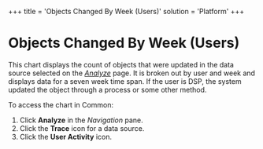 +++
title = 'Objects Changed By Week (Users)'
solution = 'Platform'
+++

# Objects Changed By Week (Users)

This chart displays the count of objects that were updated in the data
source selected on the *[Analyze](Analyze)* page. It is broken out
by user and week and displays data for a seven week time span. If the
user is DSP, the system updated the object through a process or some
other method.

To access the chart in Common:

1.  Click **Analyze** in the *Navigation* pane.
2.  Click the **Trace** icon for a data source.
3.  Click the **User Activity** icon.
